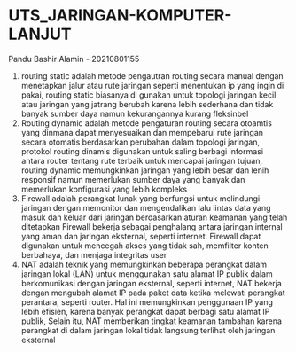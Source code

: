 # UTS_JARINGAN-KOMPUTER-LANJUT

Pandu Bashir Alamin - 20210801155

1. routing static adalah metode pengautran routing secara manual dengan menetapkan jalur atau rute jaringan seperti menentukan ip yang ingin di pakai, routing static biasanya di gunakan untuk topologi jaringan kecil atau jaringan yang jatrang berubah karena lebih sederhana dan tidak banyak sumber daya namun kekurangannya kurang fleksinbel
2. Routing dynamic adalah metode pengaturan  routing secara  otoamtis yang dinmana dapat menyesuaikan dan mempebarui rute jaringan secara otomatis berdasarkan perubahan dalam topologi jaringan, protokol routing dinamis digunakan untuk saling berbagi informasi antara router tentang rute terbaik untuk mencapai jaringan tujuan, routing dynamic memungkinkan jaringan yang lebih besar dan lenih responsif namun memerlukan sumber daya yang banyak dan memerlukan konfigurasi yang lebih kompleks
3. Firewall adalah perangkat lunak yang berfungsi untuk melindungi jaringan dengan memonitor dan mengendalikan lalu lintas data yang masuk dan keluar dari jaringan berdasarkan aturan keamanan yang telah ditetapkan Firewall bekerja sebagai penghalang antara jaringan internal yang aman dan jaringan eksternal, seperti internet. Firewall dapat digunakan untuk mencegah akses yang tidak sah, memfilter konten berbahaya, dan menjaga integritas user
4. NAT adalah teknik yang memungkinkan beberapa perangkat dalam jaringan lokal (LAN) untuk menggunakan satu alamat IP publik dalam berkomunikasi dengan jaringan eksternal, seperti internet, NAT bekerja dengan mengubah alamat IP pada paket data ketika melewati perangkat perantara, seperti router. Hal ini memungkinkan penggunaan IP yang lebih efisien, karena banyak perangkat dapat berbagi satu alamat IP publik, Selain itu, NAT memberikan tingkat keamanan tambahan karena perangkat di dalam jaringan lokal tidak langsung terlihat oleh jaringan eksternal
